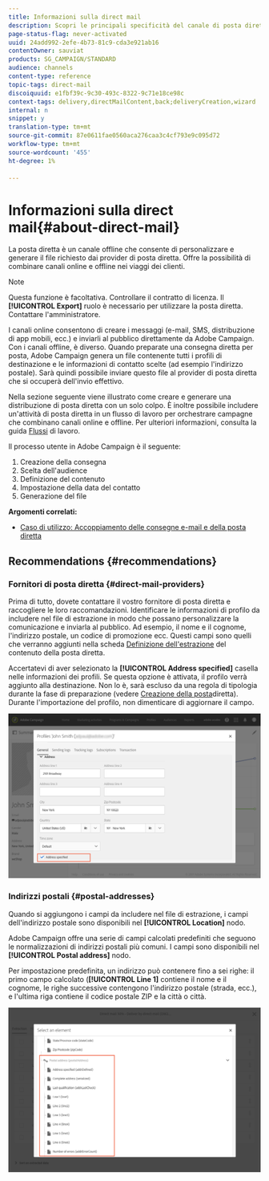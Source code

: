 ```yaml
---
title: Informazioni sulla direct mail
description: Scopri le principali specificità del canale di posta diretta in  Adobe Campaign.
page-status-flag: never-activated
uuid: 24add992-2efe-4b73-81c9-cda3e921ab16
contentOwner: sauviat
products: SG_CAMPAIGN/STANDARD
audience: channels
content-type: reference
topic-tags: direct-mail
discoiquuid: e1fbf39c-9c30-493c-8322-9c71e18ce98c
context-tags: delivery,directMailContent,back;deliveryCreation,wizard
internal: n
snippet: y
translation-type: tm+mt
source-git-commit: 87e0611fae0560aca276caa3c4cf793e9c095d72
workflow-type: tm+mt
source-wordcount: '455'
ht-degree: 1%

---
```



# Informazioni sulla direct mail{#about-direct-mail}

La posta diretta è un canale offline che consente di personalizzare e generare il file richiesto dai provider di posta diretta. Offre la possibilità di combinare canali online e offline nei viaggi dei clienti.

>[!NOTE]
>
>Questa funzione è facoltativa. Controllare il contratto di licenza. Il **[!UICONTROL Export]** ruolo è necessario per utilizzare la posta diretta. Contattare l&#39;amministratore.

I canali online consentono di creare i messaggi (e-mail, SMS, distribuzione di app mobili, ecc.) e inviarli al pubblico direttamente da  Adobe Campaign. Con i canali offline, è diverso. Quando preparate una consegna diretta per posta,  Adobe Campaign genera un file contenente tutti i profili di destinazione e le informazioni di contatto scelte (ad esempio l&#39;indirizzo postale). Sarà quindi possibile inviare questo file al provider di posta diretta che si occuperà dell&#39;invio effettivo.

Nella sezione seguente viene illustrato come creare e generare una distribuzione di posta diretta con un solo colpo. È inoltre possibile includere un&#39;attività di posta diretta in un flusso di lavoro per orchestrare campagne che combinano canali online e offline. Per ulteriori informazioni, consulta la guida [Flussi](../../automating/using/get-started-workflows.md) di lavoro.

Il processo utente in  Adobe Campaign è il seguente:

1. Creazione della consegna
1. Scelta dell&#39;audience
1. Definizione del contenuto
1. Impostazione della data del contatto
1. Generazione del file

**Argomenti correlati:**

* [Caso di utilizzo: Accoppiamento delle consegne e-mail e della posta diretta](../../automating/using/coupling-email-direct-mail.md)

## Recommendations {#recommendations}

### Fornitori di posta diretta {#direct-mail-providers}

Prima di tutto, dovete contattare il vostro fornitore di posta diretta e raccogliere le loro raccomandazioni. Identificare le informazioni di profilo da includere nel file di estrazione in modo che possano personalizzare la comunicazione e inviarla al pubblico. Ad esempio, il nome e il cognome, l&#39;indirizzo postale, un codice di promozione ecc. Questi campi sono quelli che verranno aggiunti nella scheda [Definizione dell&#39;estrazione](../../channels/using/defining-the-direct-mail-content.md#defining-the-extraction) del contenuto della posta diretta.

Accertatevi di aver selezionato la **[!UICONTROL Address specified]** casella nelle informazioni dei profili. Se questa opzione è attivata, il profilo verrà aggiunto alla destinazione. Non lo è, sarà escluso da una regola di tipologia durante la fase di preparazione (vedere [Creazione della posta](../../channels/using/creating-the-direct-mail.md)diretta). Durante l&#39;importazione del profilo, non dimenticare di aggiornare il campo.

![](assets/direct_mail_22.png)

### Indirizzi postali {#postal-addresses}

Quando si aggiungono i campi da includere nel file di estrazione, i campi dell&#39;indirizzo postale sono disponibili nel **[!UICONTROL Location]** nodo.

 Adobe Campaign offre una serie di campi calcolati predefiniti che seguono le normalizzazioni di indirizzi postali più comuni. I campi sono disponibili nel **[!UICONTROL Postal address]** nodo.

Per impostazione predefinita, un indirizzo può contenere fino a sei righe: il primo campo calcolato (**[!UICONTROL Line 1]** contiene il nome e il cognome, le righe successive contengono l&#39;indirizzo postale (strada, ecc.), e l&#39;ultima riga contiene il codice postale ZIP e la città o città.

![](assets/direct_mail_23.png)
